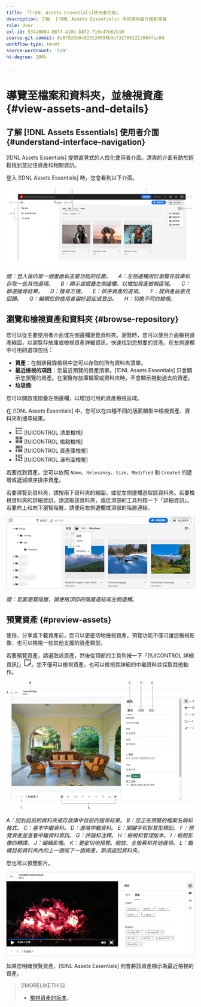 ```yaml
---
title: 「[!DNL Assets Essentials]使用者介面」
description: 了解  [!DNL Assets Essentials] 中的使用者介面和導覽
role: User
exl-id: 534a8084-88f7-410e-b872-719e47e62b10
source-git-commit: 0a0f520b0c023120995b3af327661212604fac0d
workflow-type: tm+mt
source-wordcount: '539'
ht-degree: 100%

---
```


# 導覽至檔案和資料夾，並檢視資產 {#view-assets-and-details}

<!-- TBD: Give screenshots of all views with many assets. Zoom out to showcase how the thumbnails/tiles flow on the UI in different views. -->

<!-- TBD: The options in left sidebar may change. Shared with me and Shared by me are missing for now. Update this section as UI is updated. -->

## 了解 [!DNL Assets Essentials] 使用者介面 {#understand-interface-navigation}

[!DNL Assets Essentials] 提供直覺式的人性化使用者介面。清爽的介面有助於輕鬆找到並記住資產和相關資訊。

登入 [!DNL Assets Essentials] 時，您會看到以下介面。

<!-- TBD: Update this screenshot. Remove top bar. Remove 2 labels from top bar. -->

![[!DNL Assets Essentials] 使用者介面](assets/essentials-interface1.png)

*圖：登入後的第一個畫面和主要功能的位置。*
    *A：左側邊欄用於瀏覽存放庫和存取一些其他選項。*
    *B：顯示或摺疊左側邊欄，以增加資產檢視區域。*
    *C：篩選搜尋結果。*
    *D：搜尋方塊。*
    *E：排序資產的選項。*
    *F：提供產品意見回饋。*
    *G：編輯您的使用者偏好設定或登出。*
    *H：切換不同的檢視。*

<!-- TBD: Need an embedded video here with narration. It has to be hosted on MPC to be embeddable. -->

## 瀏覽和檢視資產和資料夾 {#browse-repository}

您可以從主要使用者介面或左側邊欄瀏覽資料夾。瀏覽時，您可以使用介面檢視資產縮圖，以瀏覽存放庫或檢視資產詳細資訊，快速找到您想要的資產。在左側邊欄中可用的選項包括：

* **資產**：在樹狀目錄檢視中您可以存取的所有資料夾清單。
* **最近檢視的項目**：您最近預覽的資產清單。[!DNL Assets Essentials] 只會顯示您預覽的資產。在瀏覽存放庫檔案或資料夾時，不會顯示捲動過去的資產。
* **垃圾桶**:

<!-- TBD: Not sure if we want to publish these right now. CC Libs are beta as per Greg.
* **Libraries**: Access to [!DNL Adobe Creative Cloud Team] (CCT) Libraries view. This view is visible only if the user is entitled to CCT Libraries.
-->

<!-- TBD: My Work Space shows task inbox and it is not visible on AEM Cloud Demos as of now. It is the source of truth server hence not documenting My Work Space option for now.
-->

您可以開啟或摺疊左側邊欄，以增加可用的資產檢視區域。

在 [!DNL Assets Essentials] 中，您可以在四種不同的版面類型中檢視資產、資料夾和搜尋結果。

* ![清單檢視圖示](assets/do-not-localize/list-view.png) [!UICONTROL 清單檢視]
* ![格點檢視圖示](assets/do-not-localize/grid-view.png) [!UICONTROL 格點檢視]
* ![資產庫檢視圖示](assets/do-not-localize/gallery-view.png) [!UICONTROL 資產庫檢視]
* ![瀑布圖檢視圖示](assets/do-not-localize/waterfall-view.png) [!UICONTROL 瀑布圖檢視]

若要找到資產，您可以依照 `Name`、`Relevancy`、`Size`、`Modified` 和 `Created` 的遞增或遞減順序排序資產。

若要導覽到資料夾，請按兩下資料夾的縮圖，或從左側邊欄選取該資料夾。若要檢視資料夾的詳細資訊，請選取該資料夾，或從頂部的工具列按一下「詳細資訊」。若要向上和向下瀏覽階層，請使用左側邊欄或頂部的階層連結。

![瀏覽資料夾](assets/browsing-folders.png)

*圖：若要瀏覽階層，請使用頂部的階層連結或左側邊欄。*

## 預覽資產 {#preview-assets}

使用、分享或下載資產前，您可以更密切地檢視資產。預覽功能不僅可讓您檢視影像，也可以檢視一些其他支援的資產類型。

若要預覽資產，請選取該資產，然後從頂部的工具列按一下「[!UICONTROL 詳細資訊]」![詳細資訊圖示](assets/do-not-localize/edit-in-icon.png)。您不僅可以檢視資產，也可以檢視其詳細的中繼資料並採取其他動作。

![預覽資產](assets/preview-asset.png)

*A：回到目前的資料夾或存放庫中目前的搜尋結果。*
*B：您正在預覽的檔案名稱和格式。*
*C：基本中繼資料。*
*D：進階中繼資料。*
*E：關鍵字和智慧型標記。*
*F：預覽資產並查看中繼資料資訊。*
*G：評論和注釋。*
*H：檢視和管理版本。*
*I：檢視影像的轉譯。*
*J：編輯影像。*
*K：更密切地預覽。縮放、全螢幕和其他選項。*
*L：繼續目前資料夾內的上一個或下一個資產，無須返回資料夾。*

您也可以預覽影片。

![影片預覽](/help/assets/preview-video.png)

如果您明確預覽資產，[!DNL Assets Essentials] 則會將該資產顯示為最近檢視的資產。

<!-- TBD: Describe the options.

Explicitly previewed assets are displayed as recently viewed assets. Give screenshot of this.
Other use cases after previewing.
-->

>[!MORELIKETHIS]
>
>* [檢視資產的版本](/help/manage-organize.md#view-versions)。

